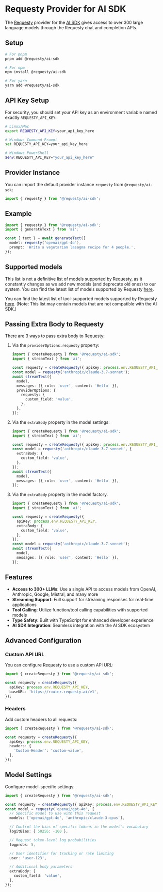 # Requesty Provider for AI SDK

The [Requesty](https://requesty.ai/) provider for the [AI SDK](https://sdk.vercel.ai/docs) gives access to over 300 large language models through the Requesty chat and completion APIs.

## Setup

```bash
# For pnpm
pnpm add @requesty/ai-sdk

# For npm
npm install @requesty/ai-sdk

# For yarn
yarn add @requesty/ai-sdk
```

## API Key Setup

For security, you should set your API key as an environment variable named exactly `REQUESTY_API_KEY`:

```bash
# Linux/Mac
export REQUESTY_API_KEY=your_api_key_here

# Windows Command Prompt
set REQUESTY_API_KEY=your_api_key_here

# Windows PowerShell
$env:REQUESTY_API_KEY="your_api_key_here"
```


## Provider Instance

You can import the default provider instance `requesty` from `@requesty/ai-sdk`:

```ts
import { requesty } from '@requesty/ai-sdk';
```

## Example

```ts
import { requesty } from '@requesty/ai-sdk';
import { generateText } from 'ai';

const { text } = await generateText({
  model: requesty('openai/gpt-4o'),
  prompt: 'Write a vegetarian lasagna recipe for 4 people.',
});
```

## Supported models

This list is not a definitive list of models supported by Requesty, as it constantly changes as we add new models (and deprecate old ones) to our system. You can find the latest list of models supported by Requesty [here](hhttps://www.requesty.ai/solution/llm-routing/models).

You can find the latest list of tool-supported models supported by Requesty [here](https://www.requesty.ai/solution/llm-routing/models). (Note: This list may contain models that are not compatible with the AI SDK.)

## Passing Extra Body to Requesty

There are 3 ways to pass extra body to Requesty:

1. Via the `providerOptions.requesty` property:

   ```typescript
   import { createRequesty } from '@requesty/ai-sdk';
   import { streamText } from 'ai';

   const requesty = createRequesty({ apiKey: process.env.REQUESTY_API_KEY });
   const model = requesty('anthropic/claude-3.7-sonnet');
   await streamText({
     model,
     messages: [{ role: 'user', content: 'Hello' }],
     providerOptions: {
       requesty: {
         custom_field: 'value',
       },
     },
   });
   ```

2. Via the `extraBody` property in the model settings:

   ```typescript
   import { createRequesty } from '@requesty/ai-sdk';
   import { streamText } from 'ai';

   const requesty = createRequesty({ apiKey: process.env.REQUESTY_API_KEY });
   const model = requesty('anthropic/claude-3.7-sonnet', {
     extraBody: {
       custom_field: 'value',
     },
   });
   await streamText({
     model,
     messages: [{ role: 'user', content: 'Hello' }],
   });
   ```

3. Via the `extraBody` property in the model factory.

   ```typescript
   import { createRequesty } from '@requesty/ai-sdk';
   import { streamText } from 'ai';

   const requesty = createRequesty({
     apiKey: process.env.REQUESTY_API_KEY,
     extraBody: {
       custom_field: 'value',
     },
   });
   const model = requesty('anthropic/claude-3.7-sonnet');
   await streamText({
     model,
     messages: [{ role: 'user', content: 'Hello' }],
   });
   ```

## Features

- **Access to 300+ LLMs**: Use a single API to access models from OpenAI, Anthropic, Google, Mistral, and many more
- **Streaming Support**: Full support for streaming responses for real-time applications
- **Tool Calling**: Utilize function/tool calling capabilities with supported models
- **Type Safety**: Built with TypeScript for enhanced developer experience
- **AI SDK Integration**: Seamless integration with the AI SDK ecosystem

## Advanced Configuration

### Custom API URL

You can configure Requesty to use a custom API URL:

```typescript
import { createRequesty } from '@requesty/ai-sdk';

const requesty = createRequesty({
  apiKey: process.env.REQUESTY_API_KEY,
  baseURL: 'https://router.requesty.ai/v1',
});
```

### Headers

Add custom headers to all requests:

```typescript
import { createRequesty } from '@requesty/ai-sdk';

const requesty = createRequesty({
  apiKey: process.env.REQUESTY_API_KEY,
  headers: {
    'Custom-Header': 'custom-value',
  },
});
```

## Model Settings

Configure model-specific settings:

```typescript
import { createRequesty } from '@requesty/ai-sdk';

const requesty = createRequesty({ apiKey: process.env.REQUESTY_API_KEY });
const model = requesty('openai/gpt-4o', {
  // Specific model to use with this request
  models: ['openai/gpt-4o', 'anthropic/claude-3-opus'],

  // Control the bias of specific tokens in the model's vocabulary
  logitBias: { 50256: -100 },

  // Request token-level log probabilities
  logprobs: 5,

  // User identifier for tracking or rate limiting
  user: 'user-123',

  // Additional body parameters
  extraBody: {
    custom_field: 'value',
  },
});
```
